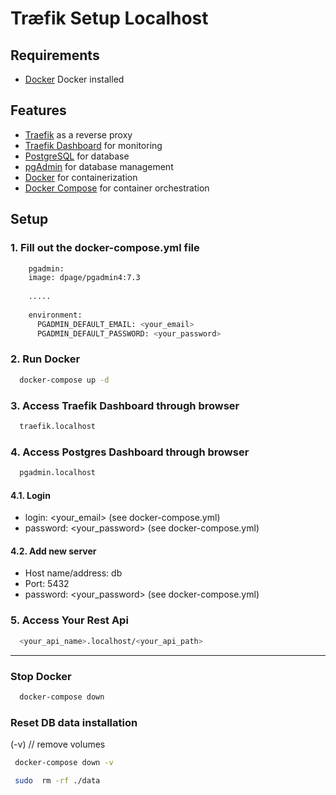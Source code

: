 # Træfik Setup Localhost

## Requirements

- [Docker](https://docs.docker.com/get-docker/) Docker installed

## Features

- [Traefik](https://traefik.io/) as a reverse proxy
- [Traefik Dashboard](https://docs.traefik.io/operations/dashboard/) for monitoring
- [PostgreSQL](https://www.postgresql.org/) for database
- [pgAdmin](https://www.pgadmin.org/) for database management
- [Docker](https://www.docker.com/) for containerization
- [Docker Compose](https://docs.docker.com/compose/) for container orchestration

## Setup

### 1. Fill out the docker-compose.yml file

```bash
    pgadmin:
    image: dpage/pgadmin4:7.3
    
    .....
    
    environment:
      PGADMIN_DEFAULT_EMAIL: <your_email>
      PGADMIN_DEFAULT_PASSWORD: <your_password>
```

### 2. Run Docker

```bash
  docker-compose up -d
```

### 3. Access Traefik Dashboard through browser

```bash
  traefik.localhost
```

### 4. Access Postgres Dashboard through browser

```bash
  pgadmin.localhost
```
#### 4.1. Login
- login: <your_email> (see docker-compose.yml)
- password: <your_password> (see docker-compose.yml)

#### 4.2. Add new server
- Host name/address: db
- Port: 5432
- password: <your_password> (see docker-compose.yml)

### 5. Access Your Rest Api

```bash
  <your_api_name>.localhost/<your_api_path>
```

*** 

###  Stop Docker

```bash
  docker-compose down
```

### Reset DB data installation

(-v) // remove volumes
```bash
 docker-compose down -v 
```

```bash
 sudo  rm -rf ./data
```
